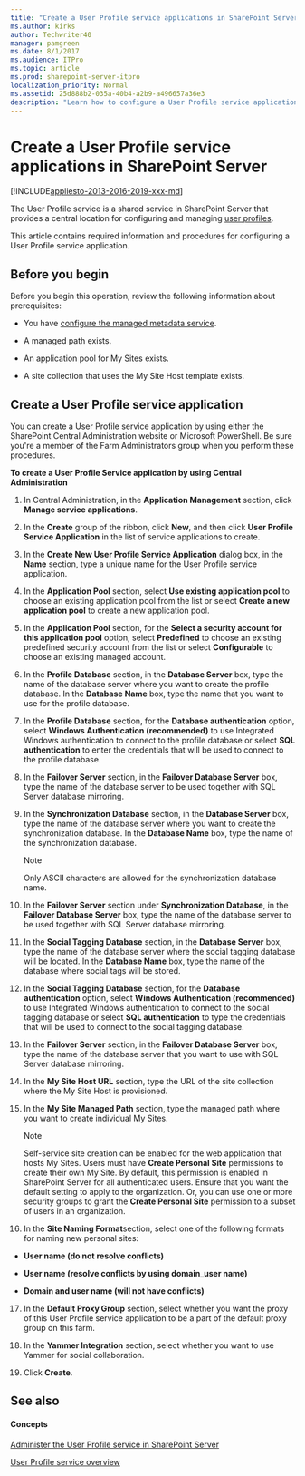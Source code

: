 ```yaml
---
title: "Create a User Profile service applications in SharePoint Server"
ms.author: kirks
author: Techwriter40
manager: pamgreen
ms.date: 8/1/2017
ms.audience: ITPro
ms.topic: article
ms.prod: sharepoint-server-itpro
localization_priority: Normal
ms.assetid: 25d888b2-035a-40b4-a2b9-a496657a36e3
description: "Learn how to configure a User Profile service application in SharePoint Server."
---
```


# Create a User Profile service applications in SharePoint Server

[!INCLUDE[appliesto-2013-2016-2019-xxx-md](../includes/appliesto-2013-2016-2019-xxx-md.md)]
  
The User Profile service is a shared service in SharePoint Server that provides a central location for configuring and managing [user profiles](user-profile-service-overview.md).
  
This article contains required information and procedures for configuring a User Profile service application.
  
## Before you begin
<a name="begin"> </a>

Before you begin this operation, review the following information about prerequisites:
  
- You have [configure the managed metadata service](../governance/configure-the-managed-metadata-service.md).
    
- A managed path exists. 
    
- An application pool for My Sites exists.
    
- A site collection that uses the My Site Host template exists.
    
## Create a User Profile service application
<a name="createapp"> </a>

You can create a User Profile service application by using either the SharePoint Central Administration website or Microsoft PowerShell. Be sure you're a member of the Farm Administrators group when you perform these procedures.
  
 **To create a User Profile Service application by using Central Administration**
  
1. In Central Administration, in the **Application Management** section, click **Manage service applications**.
    
2. In the **Create** group of the ribbon, click **New**, and then click **User Profile Service Application** in the list of service applications to create. 
    
3. In the **Create New User Profile Service Application** dialog box, in the **Name** section, type a unique name for the User Profile service application. 
    
4. In the **Application Pool** section, select **Use existing application pool** to choose an existing application pool from the list or select **Create a new application pool** to create a new application pool. 
    
5. In the **Application Pool** section, for the **Select a security account for this application pool** option, select **Predefined** to choose an existing predefined security account from the list or select **Configurable** to choose an existing managed account. 
    
6. In the **Profile Database** section, in the **Database Server** box, type the name of the database server where you want to create the profile database. In the **Database Name** box, type the name that you want to use for the profile database. 
    
7. In the **Profile Database** section, for the **Database authentication** option, select **Windows Authentication (recommended)** to use Integrated Windows authentication to connect to the profile database or select **SQL authentication** to enter the credentials that will be used to connect to the profile database. 
    
8. In the **Failover Server** section, in the **Failover Database Server** box, type the name of the database server to be used together with SQL Server database mirroring. 
    
9. In the **Synchronization Database** section, in the **Database Server** box, type the name of the database server where you want to create the synchronization database. In the **Database Name** box, type the name of the synchronization database. 
    
    > [!NOTE]
    > Only ASCII characters are allowed for the synchronization database name. 
  
10. In the **Failover Server** section under **Synchronization Database**, in the **Failover Database Server** box, type the name of the database server to be used together with SQL Server database mirroring. 
    
11. In the **Social Tagging Database** section, in the **Database Server** box, type the name of the database server where the social tagging database will be located. In the **Database Name** box, type the name of the database where social tags will be stored. 
    
12. In the **Social Tagging Database** section, for the **Database authentication** option, select **Windows Authentication (recommended)** to use Integrated Windows authentication to connect to the social tagging database or select **SQL authentication** to type the credentials that will be used to connect to the social tagging database. 
    
13. In the **Failover Server** section, in the **Failover Database Server** box, type the name of the database server that you want to use with SQL Server database mirroring. 
    
14. In the **My Site Host URL** section, type the URL of the site collection where the My Site Host is provisioned. 
    
15. In the **My Site Managed Path** section, type the managed path where you want to create individual My Sites. 
    
    > [!NOTE]
    > Self-service site creation can be enabled for the web application that hosts My Sites. Users must have **Create Personal Site** permissions to create their own My Site. By default, this permission is enabled in SharePoint Server for all authenticated users. Ensure that you want the default setting to apply to the organization. Or, you can use one or more security groups to grant the **Create Personal Site** permission to a subset of users in an organization. 
  
16. In the **Site Naming Format**section, select one of the following formats for naming new personal sites:
    
  - **User name (do not resolve conflicts)**
    
  - **User name (resolve conflicts by using domain_user name)**
    
  - **Domain and user name (will not have conflicts)**
    
17. In the **Default Proxy Group** section, select whether you want the proxy of this User Profile service application to be a part of the default proxy group on this farm. 
    
18. In the **Yammer Integration** section, select whether you want to use Yammer for social collaboration. 
    
19. Click **Create**.
    
## See also
<a name="createapp"> </a>

#### Concepts

[Administer the User Profile service in SharePoint Server](../administration/user-profile-service-administration.md)
  
[User Profile service overview](user-profile-service-overview.md)

